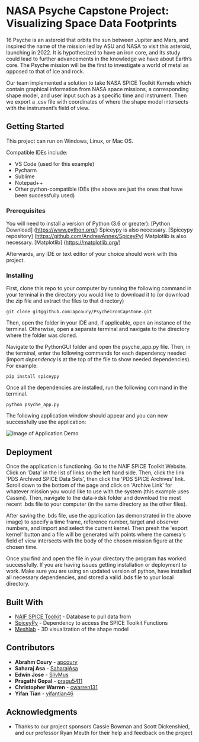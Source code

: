 # NASA Psyche Capstone Project: Visualizing Space Data Footprints

  16 Psyche is an asteroid that orbits the sun between Jupiter and Mars, and inspired the name of the mission led by ASU and NASA to visit this asteroid, launching in 2022. It is hypothesized to have an iron core, and its study could lead to further advancements in the knowledge we have about Earth’s core. The Psyche mission will be the first to investigate a world of metal as opposed to that of ice and rock.
  
  Our team implemented a solution to take NASA SPICE Toolkit Kernels which contain graphical information from NASA space missions, a corresponding shape model, and user input such as a specific time and instrument. Then we  export a .csv file with coordinates of where the shape model intersects with the instrument’s field of view. 

## Getting Started

  This project can run on Windows, Linux, or Mac OS. 
  
  Compatible IDEs include:
* VS Code (used for this example)
* Pycharm
* Sublime
* Notepad++
* Other python-compatible IDEs (the above are just the ones that have been successfully used)
  
### Prerequisites

You will need to install a version of Python (3.6 or greater): [Python Download] (https://www.python.org/)
Spiceypy is also necessary. [Spiceypy repository] (https://github.com/AndrewAnnex/SpiceyPy)
Matplotlib is also necessary. [Matplotlib] (https://matplotlib.org/)

Afterwards, any IDE or text editor of your choice should work with this project.

### Installing

First, clone this repo to your computer by running the following command in your terminal in the directory you would like to download it to (or download the zip file and extract the files to that directory)

```
git clone git@github.com:apcoury/PsycheIronCapstone.git
```

Then, open the folder in your IDE and, if applicable, open an instance of the terminal. Otherwise, open a separate terminal and navigate to the directory where the folder was cloned. 

Navigate to the PythonGUI folder and open the psyche_app.py file. Then, in the terminal, enter the following commands for each dependency needed (import *dependency* is at the top of the file to show needed dependencies). For example:

```
pip install spiceypy
```

Once all the dependencies are installed, run the following command in the terminal. 

```
python psyche_app.py
```

The following application window should appear and you can now successfully use the application:

![Image of Application Demo](https://github.com/apcoury/PsycheIronCapstone/blob/master/images/PythonGUIExample.PNG)

## Deployment

  Once the application is functioning. Go to the NAIF SPICE Toolkit Website. Click on 'Data' in the list of links on the left hand side. Then, click the link 'PDS Archived SPICE Data Sets', then click the 'PDS SPICE Archives' link. Scroll down to the bottom of the page and click on 'Archive Link' for whatever mission you would like to use with the system (this example uses Cassini). Then, navigate to the data->dsk folder and download the most recent .bds file to your computer (in the same directory as the other files).

  After saving the .bds file, use the application (as demonstrated in the above image) to specify a time frame, reference number, target and observer numbers, and import and select the current kernel. Then presh the 'export kernel' button and a file will be generated with points where the camera's field of view intersects with the body of the chosen mission figure at the chosen time.
  
  Once you find and open the file in your directory the program has worked successfully. If you are having issues getting installation or deployment to work. Make sure you are using an updated version of python, have installed all necessary dependencies, and stored a valid .bds file to your local directory.

## Built With

* [NAIF SPICE Toolkit](https://maven.apache.org/) - Database to pull data from
* [SpiceyPy](https://spiceypy.readthedocs.io/en/master/) - Dependency to access the SPICE Toolkit Functions
* [Meshlab](http://www.meshlab.net/) - 3D visualization of the shape model

## Contributors

* **Abrahm Coury** - [apcoury](https://github.com/apcoury)
* **Saharaj Asa** - [SaharajAsa](https://github.com/SaharajAsa)
* **Edwin Jose** - [SlivMus](https://github.com/SlivMus)
* **Pragathi Gopal** - [pragu5411](https://github.com/pragu5411)
* **Christopher Warren** - [cwarren131](https://github.com/cwarren131)
* **Yifan Tian** - [yifantian46](https://github.com/yifantian46)

## Acknowledgments

* Thanks to our project sponsors Cassie Bowman and Scott Dickenshied, and our professor Ryan Meuth for their help and feedback on the project
